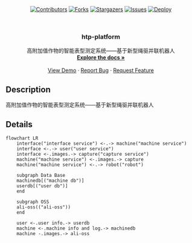 <div id="top"></div>

<!-- PROJECT SHIELDS -->
<p align="center">
<a href="https://github.com/ynu-e-young/htp-platform/graphs/contributors"><img src="https://img.shields.io/github/contributors/ynu-e-young/htp-platform.svg?style=for-the-badge" alt="Contributors"></a>
<a href="https://github.com/ynu-e-young/htp-platform/network/members"><img src="https://img.shields.io/github/forks/ynu-e-young/htp-platform.svg?style=for-the-badge" alt="Forks"></a>
<a href="https://github.com/ynu-e-young/htp-platform/stargazers"><img src="https://img.shields.io/github/stars/ynu-e-young/htp-platform.svg?style=for-the-badge" alt="Stargazers"></a>
<a href="https://github.com/ynu-e-young/htp-platform/issues"><img src="https://img.shields.io/github/issues/ynu-e-young/htp-platform.svg?style=for-the-badge" alt="Issues"></a>
<a href="https://github.com/ynu-e-young/htp-platform/actions/workflows/docker-publish.yml"><img src="https://img.shields.io/github/actions/workflow/status/ynu-e-young/htp-platform/docker-publish.yml?branch=main&style=for-the-badge" alt="Deploy"></a>
</p>

<!-- PROJECT LOGO -->
<br/>
<div align="center">
<!--   <a href="https://github.com/ynu-e-young/htp-platform">
    <img src="images/logo.png" alt="Logo" width="80" height="80">
  </a> -->

<h3 align="center">htp-platform</h3>

  <p align="center">
    高附加值作物的智能表型测定系统——基于新型绳驱并联机器人
    <br/>
    <a href="https://hominsu.github.io/htp-platform/"><strong>Explore the docs »</strong></a>
    <br/>
    <br/>
    <a href="https://github.com/ynu-e-young/htp-platform">View Demo</a>
    ·
    <a href="https://github.com/ynu-e-young/htp-platform/issues">Report Bug</a>
    ·
    <a href="https://github.com/ynu-e-young/htp-platform/issues">Request Feature</a>
  </p>
</div>

## Description

高附加值作物的智能表型测定系统——基于新型绳驱并联机器人

## Details

```mermaid
flowchart LR
	interface("interface service") <-.-> machine("machine service")
	interface <-.-> user("user service")
	interface <-.images.-> capture("capture service")
	machine("machine service") <-.images.-> capture
	machine("machine service") <-.-> robot("robot")
	
	subgraph Data Base
	machinedb[("machine db")]
	userdb[("user db")]
	end
	
	subgraph OSS
	ali-oss(("ali-oss"))
	end
	
	user <-.user info.-> userdb
	machine <-.machine info and log.-> machinedb
	machine -.images.-> ali-oss
	
```

